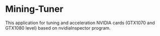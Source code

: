 # Mining-Tuner
This application for tuning and acceleration NVIDIA cards (GTX1070 and GTX1080 level) based on nvidiaInspector program.
